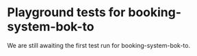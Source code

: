 # Playground tests for booking-system-bok-to
We are still awaiting the first test run for booking-system-bok-to.
